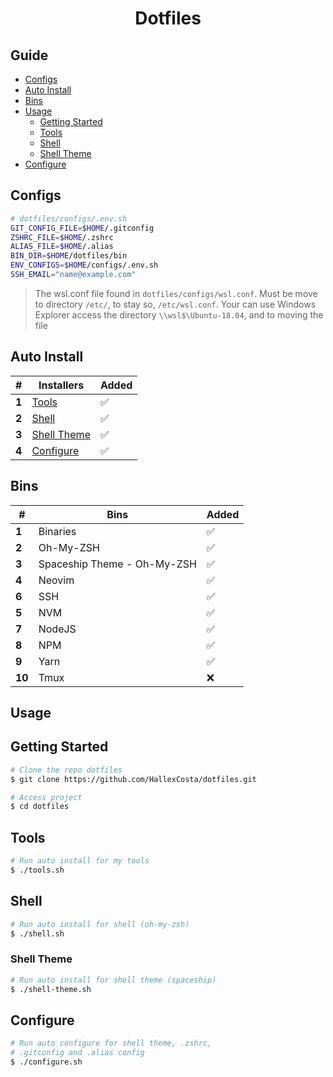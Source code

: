 <h1 align="center">Dotfiles</h1>

## Guide

- [Configs](#configs)
- [Auto Install](#install)
- [Bins](#bins)
- [Usage](#usage)
  - [Getting Started](#getting-started)
  - [Tools](#tools)
  - [Shell](#shell)
  - [Shell Theme](#shell-theme)
- [Configure](#configure)

[](#configs)

## Configs

```sh
# dotfiles/configs/.env.sh
GIT_CONFIG_FILE=$HOME/.gitconfig
ZSHRC_FILE=$HOME/.zshrc
ALIAS_FILE=$HOME/.alias
BIN_DIR=$HOME/dotfiles/bin
ENV_CONFIGS=$HOME/configs/.env.sh
SSH_EMAIL="name@example.com"
```

> The wsl.conf file found in `dotfiles/configs/wsl.conf`.
> Must be move to directory `/etc/`, to stay so, `/etc/wsl.conf`.
> Your can use Windows Explorer access the directory
> `\\wsl$\Ubuntu-18.04`, and to moving the file

[](#auto-install)

## Auto Install

| #     | Installers                  | Added |
| ----- | --------------------------- | ----- |
| **1** | [Tools](#tools)             | ✅    |
| **2** | [Shell](#shell)             | ✅    |
| **3** | [Shell Theme](#shell-theme) | ✅    |
| **4** | [Configure](#configure)     | ✅    |

[](#bins)

## Bins

| #      | Bins                        | Added |
| ------ | --------------------------- | ----- |
| **1**  | Binaries                    | ✅    |
| **2**  | Oh-My-ZSH                   | ✅    |
| **3**  | Spaceship Theme - Oh-My-ZSH | ✅    |
| **4**  | Neovim                      | ✅    |
| **6**  | SSH                         | ✅    |
| **5**  | NVM                         | ✅    |
| **7**  | NodeJS                      | ✅    |
| **8**  | NPM                         | ✅    |
| **9**  | Yarn                        | ✅    |
| **10** | Tmux                        | ❌    |

[](#usage)

## Usage

[](#getting-started)

## Getting Started

```sh
# Clone the repo dotfiles
$ git clone https://github.com/HallexCosta/dotfiles.git

# Access project
$ cd dotfiles
```

## Tools

[](#tools)

```sh
# Run auto install for my tools
$ ./tools.sh
```

## Shell

[](#shell)

```sh
# Run auto install for shell (oh-my-zsh)
$ ./shell.sh
```

### Shell Theme

[](#shell-theme)

```sh
# Run auto install for shell theme (spaceship)
$ ./shell-theme.sh
```

## Configure

[](#configure)

```sh
# Run auto configure for shell theme, .zshrc,
# .gitconfig and .alias config
$ ./configure.sh
```
